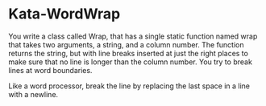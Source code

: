 Kata-WordWrap
=============
You write a class called Wrap, that has a single static function named wrap that takes two arguments, a string, and a column number. The function returns the string, but with line breaks inserted at just the right places to make sure that no line is longer than the column number. You try to break lines at word boundaries.

Like a word processor, break the line by replacing the last space in a line with a newline.

